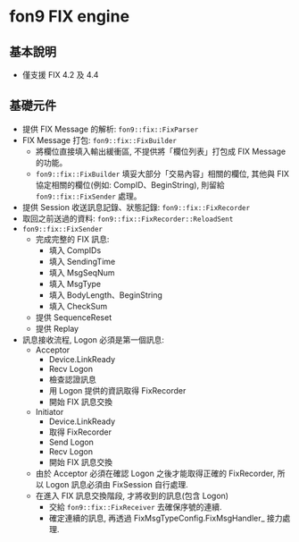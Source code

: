 ﻿fon9 FIX engine
===============

## 基本說明
* 僅支援 FIX 4.2 及 4.4

## 基礎元件
* 提供 FIX Message 的解析: `fon9::fix::FixParser`
* FIX Message 打包: `fon9::fix::FixBuilder`
  * 將欄位直接填入輸出緩衝區, 不提供將「欄位列表」打包成 FIX Message 的功能。
  * `fon9::fix::FixBuilder` 填妥大部分「交易內容」相關的欄位,
    其他與 FIX 協定相關的欄位(例如: CompID、BeginString), 則留給 `fon9::fix::FixSender` 處理。
* 提供 Session 收送訊息記錄、狀態記錄: `fon9::fix::FixRecorder`
* 取回之前送過的資料: `fon9::fix::FixRecorder::ReloadSent` 
* `fon9::fix::FixSender`
  * 完成完整的 FIX 訊息:
    * 填入 CompIDs
    * 填入 SendingTime
    * 填入 MsgSeqNum
    * 填入 MsgType
    * 填入 BodyLength、BeginString
    * 填入 CheckSum
  * 提供 SequenceReset
  * 提供 Replay
* 訊息接收流程, Logon 必須是第一個訊息:
  * Acceptor
    * Device.LinkReady
    * Recv Logon
    * 檢查認證訊息
    * 用 Logon 提供的資訊取得 FixRecorder
    * 開始 FIX 訊息交換
  * Initiator
    * Device.LinkReady
    * 取得 FixRecorder
    * Send Logon
    * Recv Logon
    * 開始 FIX 訊息交換
  * 由於 Acceptor 必須在確認 Logon 之後才能取得正確的 FixRecorder,
    所以 Logon 訊息必須由 FixSession 自行處理.
  * 在進入 FIX 訊息交換階段, 才將收到的訊息(包含 Logon)
    * 交給 `fon9::fix::FixReceiver` 去確保序號的連續.
    * 確定連續的訊息, 再透過 FixMsgTypeConfig.FixMsgHandler_ 接力處理.
    
